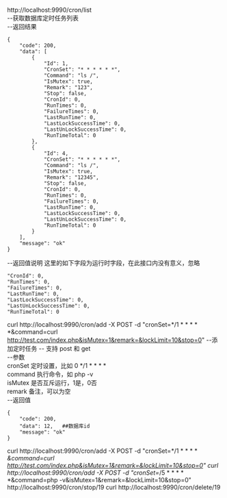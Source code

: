 http://localhost:9990/cron/list    
--获取数据库定时任务列表    
--返回结果    
````
{
    "code": 200,
    "data": [
        {
            "Id": 1,
            "CronSet": "* * * * * *",
            "Command": "ls /",
            "IsMutex": true,
            "Remark": "123",
            "Stop": false,
            "CronId": 0,
            "RunTimes": 0,
            "FailureTimes": 0,
            "LastRunTime": 0,
            "LastLockSuccessTime": 0,
            "LastUnLockSuccessTime": 0,
            "RunTimeTotal": 0
        },
        {
            "Id": 4,
            "CronSet": "* * * * * *",
            "Command": "ls /",
            "IsMutex": true,
            "Remark": "12345",
            "Stop": false,
            "CronId": 0,
            "RunTimes": 0,
            "FailureTimes": 0,
            "LastRunTime": 0,
            "LastLockSuccessTime": 0,
            "LastUnLockSuccessTime": 0,
            "RunTimeTotal": 0
        }
    ],
    "message": "ok"
}
````
--返回值说明
这里的如下字段为运行时字段，在此接口内没有意义，忽略
````
"CronId": 0,
"RunTimes": 0,
"FailureTimes": 0,
"LastRunTime": 0,
"LastLockSuccessTime": 0,
"LastUnLockSuccessTime": 0,
"RunTimeTotal": 0
````
curl http://localhost:9990/cron/add -X POST -d "cronSet=*/1 * * * * *&command=curl http://test.com/index.php&isMutex=1&remark=&lockLimit=10&stop=0" 
--添加定时任务 -- 支持 post 和 get    
--参数    
cronSet 定时设置，比如 0 */1 * * * *    
command 执行命令，如 php -v    
isMutex 是否互斥运行，1是，0否    
remark 备注，可以为空    
--返回值    
````
{
    "code": 200,
    "data": 12,   ##数据库id
    "message": "ok"
}
````

curl http://localhost:9990/cron/add -X POST -d "cronSet=*/1 * * * * *&command=curl http://test.com/index.php&isMutex=1&remark=&lockLimit=10&stop=0" 
curl http://localhost:9990/cron/add -X POST -d "cronSet=*/5 * * * * *&command=php -v&isMutex=1&remark=&lockLimit=10&stop=0" 
http://localhost:9990/cron/stop/19
curl http://localhost:9990/cron/delete/19


